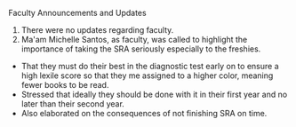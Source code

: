Faculty Announcements and Updates

1. There were no updates regarding faculty.
2. Ma'am Michelle Santos, as faculty, was called to highlight the importance of taking the SRA seriously especially to the freshies.
  - That they must do their best in the diagnostic test early on to ensure a high lexile score so that they me assigned to a higher color,	meaning fewer books to be read.
  - Stressed that ideally they should be done with it in their first year and no later than their second year. 
  - Also elaborated on the consequences of not finishing SRA on time.
